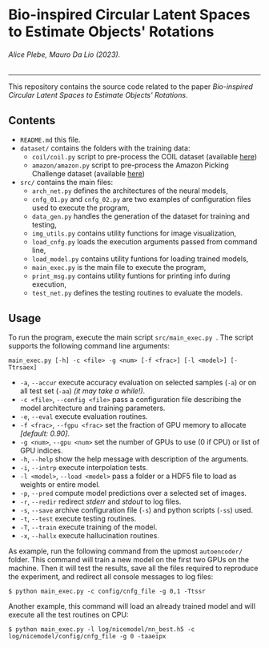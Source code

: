 # Bio-inspired Circular Latent Spaces to Estimate Objects' Rotations

###### *Alice Plebe, Mauro Da Lio (2023).*
---

This repository contains the source code related to the paper *Bio-inspired Circular Latent Spaces to Estimate Objects' Rotations*.
<!--
The code is written in Keras 2.2.4 using TensorFlow 1.12.0 backend. The scripts are executed with Python 3.6.8. The networks are trained on multiple GPUs with CUDA 10.1.
The neural models obtained from Keras are exported to __Wolfram Mathematica 11.3__ for visualization.
-->

## Contents

- `README.md` this file.
- `dataset/` contains the folders with the training data:
	- `coil/coil.py` script to pre-process the COIL dataset (available [here](https://www1.cs.columbia.edu/CAVE/software/softlib/coil-100.php))
	- `amazon/amazon.py` script to pre-process the Amazon Picking Challenge dataset (available [here](https://rll.berkeley.edu/amazon_picking_challenge/))
- `src/` contains the main files:
	- `arch_net.py` defines the architectures of the neural models,
	- `cnfg_01.py` and `cnfg_02.py` are two examples of configuration files used to execute the program,
	- `data_gen.py` handles the generation of the dataset for training and testing,
 	- `img_utils.py` contains utility functions for image visualization,
	- `load_cnfg.py` loads the execution arguments passed from command line,     
	- `load_model.py` contains utility funtions for loading trained models,
   	- `main_exec.py` is the main file to execute the program,
   	- `print_msg.py` contains utility funtions for printing info during execution,
   	- `test_net.py` defines the testing routines to evaluate the models.

## Usage
To run the program, execute the main script `src/main_exec.py `. The script supports the following command line arguments:

```
main_exec.py [-h] -c <file> -g <num> [-f <frac>] [-l <model>] [-Ttrsaex]
```

- `-a`, `--accur` execute accuracy evaluation on selected samples (`-a`) or on all test set (`-aa`) *(it may take a while!)*.
- `-c <file>`, `--config <file>` pass a configuration file describing the model architecture and training parameters.
- `-e`, `--eval` execute evaluation routines.
- `-f <frac>`, `--fgpu <frac>` set the fraction of GPU memory to allocate *[default: 0.90]*.
- `-g <num>`, `--gpu <num>` set the number of GPUs to use (0 if CPU) or list of GPU indices.
- `-h`, `--help` show the help message with description of the arguments.
- `-i`, `--intrp` execute interpolation tests.
- `-l <model>`, `--load <model>` pass a folder or a HDF5 file to load as weights or entire model.
- `-p`, `--pred` compute model predictions over a selected set of images.
- `-r`, `--redir` redirect _stderr_ and _stdout_ to log files.
- `-s`, `--save` archive configuration file (`-s`) and python scripts (`-ss`) used.
- `-t`, `--test` execute testing routines.
- `-T`, `--train` execute training of the model.
- `-x`, `--hallx` execute hallucination routines.


As example, run the following command from the upmost `autoencoder/` folder. This command will train a new model on the first two GPUs on the machine. Then it will test the results, save all the files required to reproduce the experiment, and redirect all console messages to log files:

```
$ python main_exec.py -c config/cnfg_file -g 0,1 -Ttssr
```

Another example, this command will load an already trained model and will execute all the test routines on CPU:

```
$ python main_exec.py -l log/nicemodel/nn_best.h5 -c log/nicemodel/config/cnfg_file -g 0 -taaeipx
```
